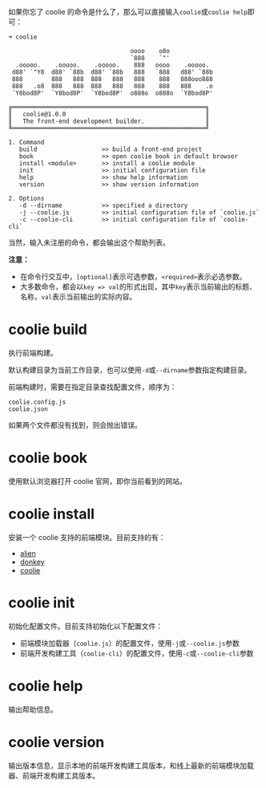 如果你忘了 coolie 的命令是什么了，那么可以直接输入`coolie`或`coolie help`即可：

```
➜ coolie

                                  oooo    o8o
                                  `888    `"'
  .ooooo.    .ooooo.    .ooooo.    888   oooo    .ooooo.
 d88' `"Y8  d88' `88b  d88' `88b   888   `888   d88' `88b
 888        888   888  888   888   888    888   888ooo888
 888   .o8  888   888  888   888   888    888   888    .o
 `Y8bod8P'  `Y8bod8P'  `Y8bod8P'  o888o  o888o  `Y8bod8P'

╔══════════════════════════════════════════════════════╗
║   coolie@1.0.0                                       ║
║   The front-end development builder.                 ║
╚══════════════════════════════════════════════════════╝

1. Command
   build                  >> build a front-end project
   book                   >> open coolie book in default browser
   install <module>       >> install a coolie module
   init                   >> initial configuration file
   help                   >> show help information
   version                >> show version information

2. Options
   -d --dirname           >> specified a directory
   -j --coolie.js         >> initial configuration file of `coolie.js`
   -c --coolie-cli        >> initial configuration file of `coolie-cli`

```

当然，输入未注册的命令，都会输出这个帮助列表。

**注意：**

- 在命令行交互中，`[optional]`表示可选参数，`<required>`表示必选参数。
- 大多数命令，都会以`key => val`的形式出现，其中`key`表示当前输出的标题、名称，`val`表示当前输出的实际内容。


# coolie build
执行前端构建。

默认构建目录为当前工作目录，也可以使用`-d`或`--dirname`参数指定构建目录。

前端构建时，需要在指定目录查找配置文件，顺序为：
```
coolie.config.js
coolie.json
```
如果两个文件都没有找到，则会抛出错误。


# coolie book
使用默认浏览器打开 coolie 官网，即你当前看到的网站。


# coolie install <module>
安装一个 coolie 支持的前端模块。目前支持的有：

- [alien](https://github.com/cloudcome/alien) 
- [donkey](https://github.com/cloudcome/donkey) 
- [coolie](https://github.com/cloudcome/coolie) 


# coolie init
初始化配置文件。目前支持初始化以下配置文件：

- 前端模块加载器（`coolie.js`）的配置文件，使用`-j`或`--coolie.js`参数
- 前端开发构建工具（`coolie-cli`）的配置文件，使用`-c`或`--coolie-cli`参数


# coolie help
输出帮助信息。


# coolie version
输出版本信息，显示本地的前端开发构建工具版本，和线上最新的前端模块加载器、前端开发构建工具版本。

